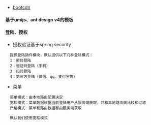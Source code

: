 
- [bootcdn](https://www.bootcdn.cn/)

#### 基于umijs、ant design v4的模板

#### 登陆、授权
- 授权验证基于spring security
```
  提供登陆插件模块，默认提供以下几种登陆模式：
  1：密码登陆
  2：验证码登陆（手机）
  3：扫码登陆
  4：第三方登陆（微信、qq、支付宝等）

```
- 菜单
```
  简单模式：由本地路由配置决定
  宽松模式：菜单数据根据当前登陆用户从服务端获取，并和本地路由做比较和过滤
  严格模式：菜单和路由数据都由服务端获取
  
  默认我们使用宽松模式

```
